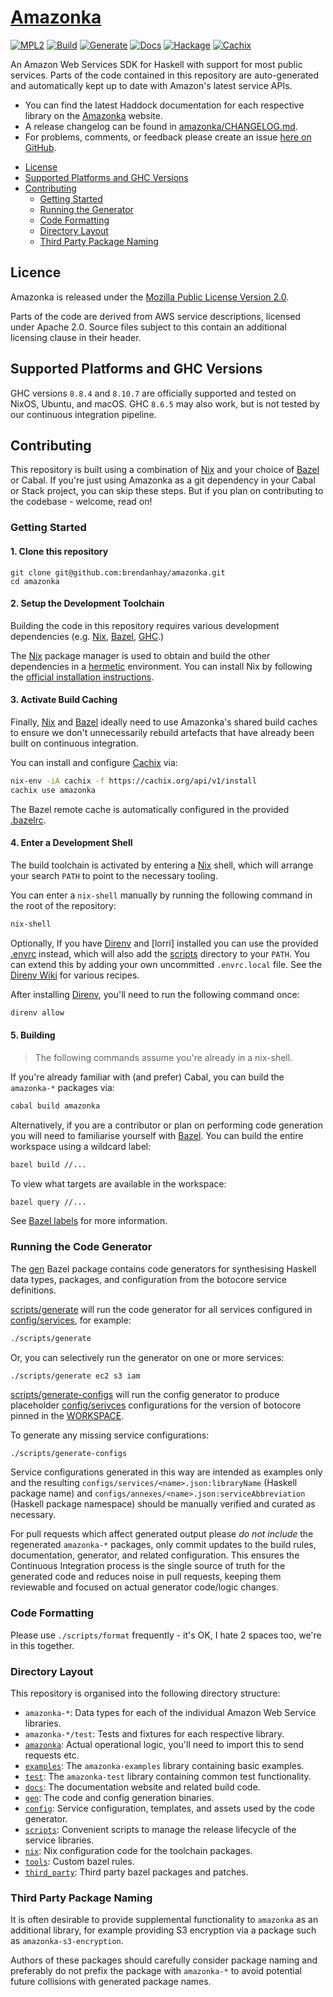 # [Amazonka]

[![MPL2][license-badge]][license]
[![Build][build-badge]][actions]
[![Generate][generate-badge]][actions]
[![Docs][docs-badge]][actions]
[![Hackage][hackage-badge]][hackage]
[![Cachix][cachix-badge]][cachix]

[license]: https://opensource.org/licenses/MPL-2.0
[actions]: https://github.com/brendanhay/amazonka/actions
[license-badge]: https://img.shields.io/badge/license-MPL%202.0-blue.svg
[build-badge]: https://github.com/brendanhay/amazonka/workflows/build/badge.svg
[generate-badge]: https://github.com/brendanhay/amazonka/workflows/generate/badge.svg
[docs-badge]: https://github.com/brendanhay/amazonka/workflows/docs/badge.svg
[hackage]: http://hackage.haskell.org/package/amazonka
[hackage-badge]: https://img.shields.io/hackage/v/amazonka.svg
[cachix]: https://amazonka.cachix.org
[cachix-badge]: https://img.shields.io/badge/cachix-amazonka-purple.svg

[Amazonka]: https://brendanhay.github.io/amazonka
[Nix]: https://nixos.org/nix/
[Bazel]: https://bazel.build
[Bazel labels]: https://docs.bazel.build/versions/4.1.0/build-ref.html#labels
[GHC]: https://www.haskell.org/ghc/
[Direnv]: https://direnv.net
[Direnv Wiki]: https://github.com/direnv/direnv/wiki
[Cachix]: https://docs.cachix.org/
[hermetic]: https://sre.google/sre-book/release-engineering/#hermetic-builds-nqslhnid

An Amazon Web Services SDK for Haskell with support for most public services. Parts of the code contained in this repository are auto-generated and automatically kept up to date with Amazon's latest service APIs.

* You can find the latest Haddock documentation for each respective library on the [Amazonka] website.
* A release changelog can be found in [amazonka/CHANGELOG.md](amazonka/CHANGELOG.md).
* For problems, comments, or feedback please create an issue [here on GitHub](https://github.com/brendanhay/amazonka/issues).

- [License](#license)
- [Supported Platforms and GHC Versions](#supported-platforms-and-ghc-versions)
- [Contributing](#contributing)
    - [Getting Started](#getting-started)
    - [Running the Generator](#running-the-generator)
    - [Code Formatting](#code-formatting)
    - [Directory Layout](#directory-layout)
    - [Third Party Package Naming](#third-party-package-naming)

## Licence

Amazonka is released under the [Mozilla Public License Version 2.0](http://www.mozilla.org/MPL/).

Parts of the code are derived from AWS service descriptions, licensed under Apache 2.0. Source files subject to this contain an additional licensing clause in their header.

## Supported Platforms and GHC Versions

GHC versions `8.8.4` and `8.10.7` are officially supported and tested on NixOS, Ubuntu, and macOS. GHC `8.6.5` may also work, but is not tested by our continuous integration pipeline.

## Contributing

This repository is built using a combination of [Nix] and your choice of [Bazel] or Cabal. If you're just using Amazonka as a git dependency in your Cabal or Stack project, you can skip these steps. But if you plan on contributing to the codebase - welcome, read on!

### Getting Started

#### 1. Clone this repository

```
git clone git@github.com:brendanhay/amazonka.git
cd amazonka
```

#### 2. Setup the Development Toolchain

Building the code in this repository requires various development dependencies (e.g. [Nix], [Bazel], [GHC].)

The [Nix] package manager is used to obtain and build the other dependencies in a [hermetic] environment. You can install Nix by following the [official installation instructions](https://nixos.org/guides/install-nix.html).

#### 3. Activate Build Caching

Finally, [Nix] and [Bazel] ideally need to use Amazonka's shared build caches to ensure we don't unnecessarily rebuild artefacts that have already been built on continuous integration.

You can install and configure [Cachix] via:

```bash
nix-env -iA cachix -f https://cachix.org/api/v1/install
cachix use amazonka
```

The Bazel remote cache is automatically configured in the provided [.bazelrc](.bazelrc).

#### 4. Enter a Development Shell

The build toolchain is activated by entering a [Nix] shell, which will arrange your search `PATH` to point to the necessary tooling.

You can enter a `nix-shell` manually by running the following command in the root of the repository:

```bash
nix-shell
```

Optionally, If you have [Direnv] and [lorri] installed you can use the provided [.envrc](.envrc) instead, which will also add the [scripts](scripts) directory to your `PATH`. You can extend this by adding your own uncommitted `.envrc.local` file. See the [Direnv Wiki] for various recipes.

After installing [Direnv], you'll need to run the following command once:

```bash
direnv allow
```

#### 5. Building

> The following commands assume you're already in a nix-shell.

If you're already familiar with (and prefer) Cabal, you can build the `amazonka-*` packages via:

```bash
cabal build amazonka
```

Alternatively, if you are a contributor or plan on performing code generation you will need to familiarise yourself with [Bazel]. You can build the entire workspace using a wildcard label:

```bash
bazel build //...
```

To view what targets are available in the workspace:

```bash
bazel query //...
```

See [Bazel labels] for more information.

### Running the Code Generator

The [gen](gen) Bazel package contains code generators for synthesising Haskell data types, packages, and configuration from the botocore service definitions.

[scripts/generate](scripts/generate) will run the code generator for all services configured in [config/services](config/services), for example:

```bash
./scripts/generate
```

Or, you can selectively run the generator on one or more services:

```
./scripts/generate ec2 s3 iam
```

[scripts/generate-configs](scripts/generate-configs) will run the config generator to produce placeholder [config/serivces](config/services) configurations for the version of botocore pinned in the [WORKSPACE](WORKSPACE).

To generate any missing service configurations:

```bash
./scripts/generate-configs
```

Service configurations generated in this way are intended as examples only and the resulting `configs/services/<name>.json:libraryName` (Haskell package name) and `configs/annexes/<name>.json:serviceAbbreviation` (Haskell package namespace) should be manually verified and curated as necessary.

For pull requests which affect generated output please _do not include_ the regenerated `amazonka-*` packages, only commit updates to the build rules, documentation, generator, and related configuration. This ensures the Continuous Integration process is the single source of truth for the generated code and reduces noise in pull requests, keeping them reviewable and focused on actual generator code/logic changes.

### Code Formatting

Please use `./scripts/format` frequently - it's OK, I hate 2 spaces too, we're in this together.

### Directory Layout

This repository is organised into the following directory structure:

* `amazonka-*`: Data types for each of the individual Amazon Web Service libraries.
* `amazonka-*/test`: Tests and fixtures for each respective library.
* [`amazonka`](amazonka): Actual operational logic, you'll need to import this to send requests etc.
* [`examples`](examples): The `amazonka-examples` library containing basic examples.
* [`test`](test): The `amazonka-test` library containing common test functionality.
* [`docs`](docs): The documentation website and related build code.
* [`gen`](gen): The code and config generation binaries.
* [`config`](config): Service configuration, templates, and assets used by the code generator.
* [`scripts`](scripts): Convenient scripts to manage the release lifecycle of the service libraries.
* [`nix`](nix): Nix configuration code for the toolchain packages.
* [`tools`](tools): Custom bazel rules.
* [`third_party`](third_party): Third party bazel packages and patches.

### Third Party Package Naming

It is often desirable to provide supplemental functionality to `amazonka` as an additional library, for example providing S3 encryption via a package such as `amazonka-s3-encryption`.

Authors of these packages should carefully consider package naming and preferably do not prefix the package with `amazonka-*` to avoid potential future collisions with generated package names.

